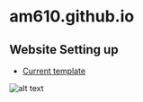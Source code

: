 # am610.github.io
## Website Setting up

* [Current template](https://learning-zone.github.io/website-templates/stylish-portfolio)

![alt text](https://github.com/learning-zone/website-templates/blob/master/assets/stylish-portfolio.png "stylish-portfolio")

